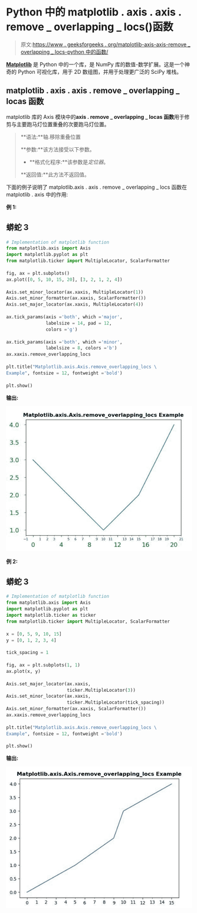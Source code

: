 # Python 中的 matplotlib . axis . axis . remove _ overlapping _ locs()函数

> 原文:[https://www . geeksforgeeks . org/matplotlib-axis-axis-remove _ overlapping _ locs-python 中的函数/](https://www.geeksforgeeks.org/matplotlib-axis-axis-remove_overlapping_locs-function-in-python/)

[**Matplotlib**](https://www.geeksforgeeks.org/python-introduction-matplotlib/) 是 Python 中的一个库，是 NumPy 库的数值-数学扩展。这是一个神奇的 Python 可视化库，用于 2D 数组图，并用于处理更广泛的 SciPy 堆栈。

## matplotlib . axis . axis . remove _ overlapping _ locas 函数

matplotlib 库的 Axis 模块中的**axis . remove _ overlapping _ locas 函数**用于修剪与主要跑马灯位置重叠的次要跑马灯位置。

> **语法:**轴.移除重叠位置
> 
> **参数:**该方法接受以下参数。
> 
> *   **格式化程序:**该参数是*定位器*。
> 
> **返回值:**此方法不返回值。

下面的例子说明了 matplotlib.axis . axis . remove _ overlapping _ locs 函数在 matplotlib . axis 中的作用:

**例 1:**

## 蟒蛇 3

```py
# Implementation of matplotlib function 
from matplotlib.axis import Axis
import matplotlib.pyplot as plt 
from matplotlib.ticker import MultipleLocator, ScalarFormatter 

fig, ax = plt.subplots() 
ax.plot([0, 5, 10, 15, 20], [3, 2, 1, 2, 4]) 

Axis.set_minor_locator(ax.xaxis, MultipleLocator(1)) 
Axis.set_minor_formatter(ax.xaxis, ScalarFormatter())
Axis.set_major_locator(ax.xaxis, MultipleLocator(4)) 

ax.tick_params(axis ='both', which ='major',  
               labelsize = 14, pad = 12,  
               colors ='g') 

ax.tick_params(axis ='both', which ='minor', 
               labelsize = 8, colors ='b')
ax.xaxis.remove_overlapping_locs

plt.title("Matplotlib.axis.Axis.remove_overlapping_locs \
Example", fontsize = 12, fontweight ='bold') 

plt.show()
```

**输出:**

![](img/13abecf26e50d9527cc4020491909646.png)

**例 2:**

## 蟒蛇 3

```py
# Implementation of matplotlib function 
from matplotlib.axis import Axis
import matplotlib.pyplot as plt 
import matplotlib.ticker as ticker
from matplotlib.ticker import MultipleLocator, ScalarFormatter

x = [0, 5, 9, 10, 15] 
y = [0, 1, 2, 3, 4] 

tick_spacing = 1

fig, ax = plt.subplots(1, 1) 
ax.plot(x, y)

Axis.set_major_locator(ax.xaxis, 
                       ticker.MultipleLocator(3))
Axis.set_minor_locator(ax.xaxis, 
                       ticker.MultipleLocator(tick_spacing))
Axis.set_minor_formatter(ax.xaxis, ScalarFormatter())
ax.xaxis.remove_overlapping_locs

plt.title("Matplotlib.axis.Axis.remove_overlapping_locs \
Example", fontsize = 12, fontweight ='bold') 

plt.show()
```

**输出:**

![](img/0a0e3c4058588348e494c1f3230ea354.png)